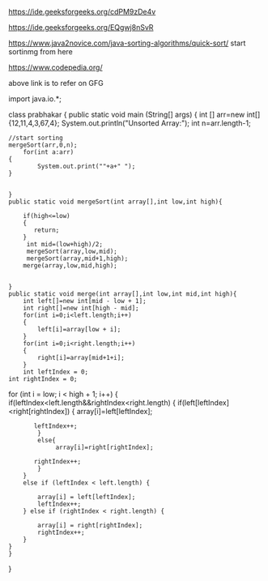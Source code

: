 https://ide.geeksforgeeks.org/cdPM9zDe4v

https://ide.geeksforgeeks.org/EQgwj8nSvR


https://www.java2novice.com/java-sorting-algorithms/quick-sort/ start sortinmg from here

https://www.codepedia.org/

above link is to refer on GFG

import java.io.*;

class prabhakar {
	public static void main (String[] args) {
		int [] arr=new int[]{12,11,4,3,67,4};
	System.out.println("Unsorted Array:");
	int n=arr.length-1;

	//start sorting
	mergeSort(arr,0,n);
		for(int a:arr)
	{
	    	System.out.print(""+a+" ");
	}
	

	}
	public static void mergeSort(int array[],int low,int high){
	   
	    if(high<=low)
	    {
	       return; 
	    }
	     int mid=(low+high)/2;
	     mergeSort(array,low,mid);
	     mergeSort(array,mid+1,high);
	    merge(array,low,mid,high);
	    
	    
	}
	public static void merge(int array[],int low,int mid,int high){
	    int left[]=new int[mid - low + 1];
	    int right[]=new int[high - mid];
	    for(int i=0;i<left.length;i++)
	    {
	        left[i]=array[low + i];
	    }
	    for(int i=0;i<right.length;i++)
	    {
	        right[i]=array[mid+1+i];
	    }
	    int leftIndex = 0;
    int rightIndex = 0;
   for (int i = low; i < high + 1; i++)
    {
	    if(leftIndex<left.length&&rightIndex<right.length)
	    {
	        if(left[leftIndex]<right[rightIndex])
	        {
	            array[i]=left[leftIndex];
	            
	       leftIndex++;
	        }
	        else{
	             array[i]=right[rightIndex];
	            
	       rightIndex++;
	        }
	    }
	    else if (leftIndex < left.length) {
           
            array[i] = left[leftIndex];
            leftIndex++;
        } else if (rightIndex < right.length) {
           
            array[i] = right[rightIndex];
            rightIndex++;
        }
    }
	}
}
